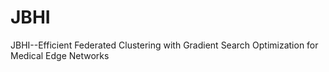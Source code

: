 # JBHI
JBHI--Efficient Federated Clustering with Gradient Search Optimization for Medical Edge Networks
